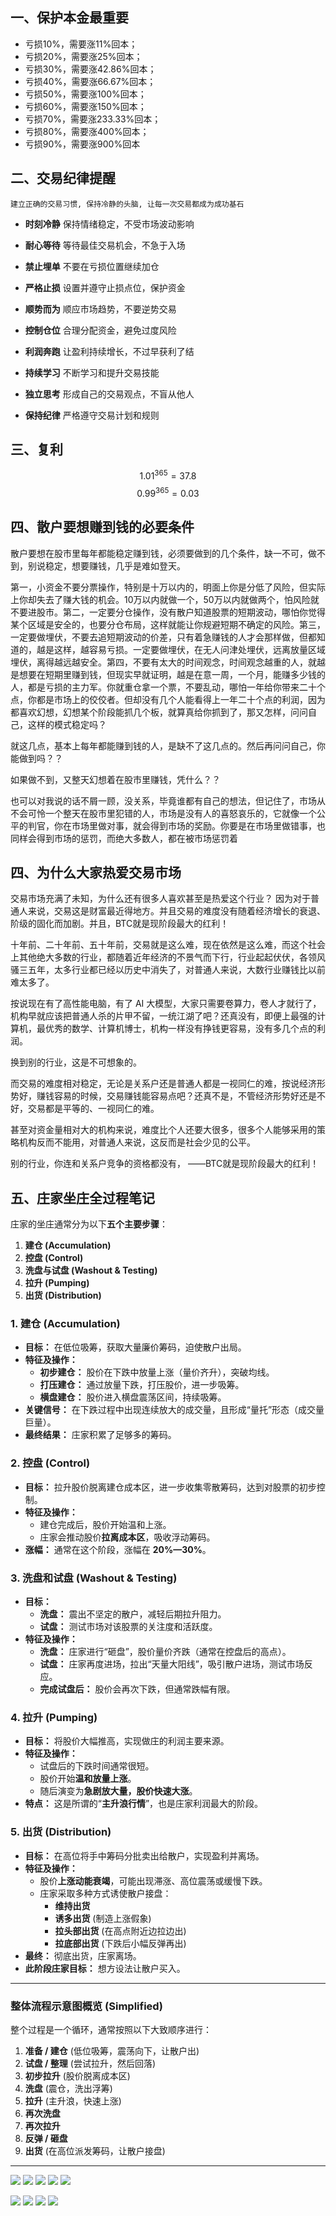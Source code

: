 ## 一、**保护本金最重要**

- 亏损10%，需要涨11%回本；
- 亏损20%，需要涨25%回本；
- 亏损30%，需要涨42.86%回本；
- 亏损40%，需要涨66.67%回本；
- 亏损50%，需要涨100%回本；
- 亏损60%，需要涨150%回本；
- 亏损70%，需要涨233.33%回本；
- 亏损80%，需要涨400%回本；
- 亏损90%，需要涨900%回本

## 二、**交易纪律提醒**

    建立正确的交易习惯, 保持冷静的头脑, 让每一次交易都成为成功基石

*   **时刻冷静**
    保持情绪稳定，不受市场波动影响

*   **耐心等待**
    等待最佳交易机会，不急于入场

*   **禁止埋单**
    不要在亏损位置继续加仓

*   **严格止损**
    设置并遵守止损点位，保护资金

*   **顺势而为**
    顺应市场趋势，不要逆势交易

*   **控制仓位**
    合理分配资金，避免过度风险

*   **利润奔跑**
    让盈利持续增长，不过早获利了结

*   **持续学习**
    不断学习和提升交易技能

*   **独立思考**
    形成自己的交易观点，不盲从他人

*   **保持纪律**
    严格遵守交易计划和规则

## 三、**复利**

$$1.01^{365} = 37.8$$
$$0.99^{365} = 0.03$$

## 四、散户要想赚到钱的必要条件

散户要想在股市里每年都能稳定赚到钱，必须要做到的几个条件，缺一不可，做不到，别说稳定，想要赚钱，几乎是难如登天。

​第一，小资金不要分票操作，特别是十万以内的，明面上你是分低了风险，但实际上你却失去了赚大钱的机会。10万以内就做一个，50万以内就做两个，怕风险就不要进股市。
​
第二，一定要分仓操作，没有散户知道股票的短期波动，哪怕你觉得某个区域是安全的，也要分仓布局，这样就能让你规避短期不确定的风险。
​
第三，一定要做埋伏，不要去追短期波动的价差，只有着急赚钱的人才会那样做，但都知道的，越是这样，越容易亏损。一定要做埋伏，在无人问津处埋伏，远离放量区域埋伏，离得越远越安全。
​
第四，不要有太大的时间观念，时间观念越重的人，就越是想要在短期里赚到钱，但现实早就证明，越是在意一周，一个月，能赚多少钱的人，都是亏损的主力军。你就重仓拿一个票，不要乱动，哪怕一年给你带来二十个点，你都是市场上的佼佼者。但却没有几个人能看得上一年二十个点的利润，因为都喜欢幻想，幻想某个阶段能抓几个板，就算真给你抓到了，那又怎样，问问自己，这样的模式稳定吗？

​就这几点，基本上每年都能赚到钱的人，是缺不了这几点的。然后再问问自己，你能做到吗？？

如果做不到，又整天幻想着在股市里赚钱，凭什么？？

也可以对我说的话不屑一顾，没关系，毕竟谁都有自己的想法，但记住了，市场从不会可怜一个整天在股市里犯错的人，市场是没有人的喜怒哀乐的，它就像一个公平的判官，你在市场里做对事，就会得到市场的奖励。你要是在市场里做错事，也同样会得到市场的惩罚，而绝大多数人，都在被市场惩罚着

## 四、为什么大家热爱交易市场

交易市场充满了未知，为什么还有很多人喜欢甚至是热爱这个行业？
因为对于普通人来说，交易这是财富最近得地方。并且交易的难度没有随着经济增长的衰退、阶级的固化而加剧。并且，BTC就是现阶段最大的红利！

十年前、二十年前、五十年前，交易就是这么难，现在依然是这么难，而这个社会上其他绝大多数的行业，都随着近年经济的不景气而下行，行业起起伏伏，各领风骚三五年，太多行业都已经以历史中消失了，对普通人来说，大数行业赚钱比以前难太多了。

按说现在有了高性能电脑，有了 AI 大模型，大家只需要卷算力，卷人才就行了，机构早就应该把普通人杀的片甲不留，一统江湖了吧？还真没有，即便上最强的计算机，最优秀的数学、计算机博士，机构一样没有挣钱更容易，没有多几个点的利润。

换到别的行业，这是不可想象的。

而交易的难度相对稳定，无论是关系户还是普通人都是一视同仁的难，按说经济形势好，赚钱容易的时候，交易赚钱能容易点吧？还真不是，不管经济形势好还是不好，交易都是平等的、一视同仁的难。

甚至对资金量相对大的机构来说，难度比个人还要大很多，很多个人能够采用的策略机构反而不能用，对普通人来说，这反而是社会少见的公平。

别的行业，你连和关系户竞争的资格都没有，
——BTC就是现阶段最大的红利！

## 五、**庄家坐庄全过程笔记**

庄家的坐庄通常分为以下**五个主要步骤**：
1.  **建仓 (Accumulation)**
2.  **控盘 (Control)**
3.  **洗盘与试盘 (Washout & Testing)**
4.  **拉升 (Pumping)**
5.  **出货 (Distribution)**


### **1. 建仓 (Accumulation)**

*   **目标：** 在低位吸筹，获取大量廉价筹码，迫使散户出局。
*   **特征及操作：**
    *   **初步建仓：** 股价在下跌中放量上涨（量价齐升），突破均线。
    *   **打压建仓：** 通过放量下跌，打压股价，进一步吸筹。
    *   **横盘建仓：** 股价进入横盘震荡区间，持续吸筹。
*   **关键信号：** 在下跌过程中出现连续放大的成交量，且形成“量托”形态（成交量巨量）。
*   **最终结果：** 庄家积累了足够多的筹码。

### **2. 控盘 (Control)**

*   **目标：** 拉升股价脱离建仓成本区，进一步收集零散筹码，达到对股票的初步控制。
*   **特征及操作：**
    *   建仓完成后，股价开始温和上涨。
    *   庄家会推动股价**拉离成本区**，吸收浮动筹码。
*   **涨幅：** 通常在这个阶段，涨幅在 **20%—30%**。

### **3. 洗盘和试盘 (Washout & Testing)**

*   **目标：** 
    *   **洗盘：** 震出不坚定的散户，减轻后期拉升阻力。
    *   **试盘：** 测试市场对该股票的关注度和活跃度。
*   **特征及操作：**
    *   **洗盘：** 庄家进行“砸盘”，股价量价齐跌（通常在控盘后的高点）。
    *   **试盘：** 庄家再度进场，拉出“天量大阳线”，吸引散户进场，测试市场反应。
    *   **完成试盘后：** 股价会再次下跌，但通常跌幅有限。

### **4. 拉升 (Pumping)**

*   **目标：** 将股价大幅推高，实现做庄的利润主要来源。
*   **特征及操作：**
    *   试盘后的下跌时间通常很短。
    *   股价开始**温和放量上涨**。
    *   随后演变为**急剧放大量，股价快速大涨**。
*   **特点：** 这是所谓的“**主升浪行情**”，也是庄家利润最大的阶段。

### **5. 出货 (Distribution)**

*   **目标：** 在高位将手中筹码分批卖出给散户，实现盈利并离场。
*   **特征及操作：**
    *   股价**上涨动能衰竭**，可能出现滞涨、高位震荡或缓慢下跌。
    *   庄家采取多种方式诱使散户接盘：
        *   **维持出货**
        *   **诱多出货** (制造上涨假象)
        *   **拉头部出货** (在高点附近边拉边出)
        *   **拉底部出货** (下跌后小幅反弹再出)
*   **最终：** 彻底出货，庄家离场。
*   **此阶段庄家目标：** 想方设法让散户买入。

---

### **整体流程示意图概览 (Simplified)**

整个过程是一个循环，通常按照以下大致顺序进行：

1.  **准备 / 建仓** (低位吸筹，震荡向下，让散户出)
2.  **试盘 / 整理** (尝试拉升，然后回落)
3.  **初步拉升** (股价脱离成本区)
4.  **洗盘** (震仓，洗出浮筹)
5.  **拉升** (主升浪，快速上涨)
6.  **再次洗盘**
7.  **再次拉升**
8.  **反弹 / 砸盘**
9.  **出货** (在高位派发筹码，让散户接盘)

---

![](../理财/images/image00.png)
![](../理财/images/image01.png)
![](../理财/images/image02.png)
![](../理财/images/image03.png)
![](../理财/images/image04.png)

![](../理财/images/image05.png)
![](../理财/images/image06.png)
![](../理财/images/image07.png)
![](../理财/images/image08.png)